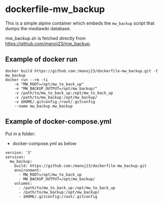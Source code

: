dockerfile-mw_backup
======================

This is a simple alpine container which embeds the `mw_backup` script that
dumps the mediawiki database.

mw_backup.sh is fetched directly from https://github.com/manoj23/mw_backup.

## Example of docker run

```
docker build https://github.com:/manoj23/dockerfile-mw_backup.git -t mw_backup
docker run --rm -ti
	-e "MW_ROOT=/opt/mw_to_back_up"
	-e "MW_BACKUP_OUTPUT=/opt/mw_backup/"
	-v /path/to/mw_to_back_up:/opt/mw_to_back_up
	-v /path/to/mw_backup:/opt/mw_backup/
	-v $HOME/.gitconfig:/root/.gitconfig
	--name mw_backup mw_backup
```

## Example of docker-compose.yml

Put in a folder:
* docker-compose.yml as below

```
version: '3'
services:
  mw_backup:
    build: https://github.com:/manoj23/dockerfile-mw_backup.git
    environment:
      - MW_ROOT=/opt/mw_to_back_up
      - MW_BACKUP_OUTPUT=/opt/mw_backup/
    volumes:
      - /path/to/mw_to_back_up:/opt/mw_to_back_up
      - /path/to/mw_backup:/opt/mw_backup/
      - $HOME/.gitconfig:/root/.gitconfig
```
